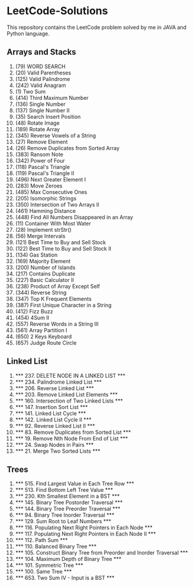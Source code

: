 # LeetCode-Solutions

This repository contains the LeetCode problem solved by me in JAVA and Python language.

## Arrays and Stacks

1. (79) WORD SEARCH
2. (20) Valid Parentheses
3. (125) Valid Palindrome
4. (242) Valid Anagram
5. (1) Two Sum
6. (414) Third Maximum Number
7. (136) Single Number
8. (137) Single Number II
9. (35) Search Insert Position
10. (48) Rotate Image
11. (189) Rotate Array
12. (345) Reverse Vowels of a String
13. (27) Remove Element
14. (26) Remove Duplicates from Sorted Array
15. (383) Ransom Note
16. (342) Power of Four
17. (118) Pascal's Triangle
18. (119) Pascal's Triangle II
19. (496) Next Greater Element I
20. (283) Move Zeroes
21. (485) Max Consecutive Ones
22. (205) Isomorphic Strings
23. (350) Intersection of Two Arrays II
24. (461) Hamming Distance
25. (448) Find All Numbers Disappeared in an Array
26. (11) Container With Most Water
27. (28) Implement strStr()
28. (56) Merge Intervals
29. (121) Best Time to Buy and Sell Stock
30. (122) Best Time to Buy and Sell Stock II  
31. (134) Gas Station
32. (169) Majority Element
33. (200) Number of Islands
34. (217) Contains Duplicate
35. (227) Basic Calculator II
36. (238) Product of Array Except Self
37. (344) Reverse String
38. (347) Top K Frequent Elements
39. (387) First Unique Character in a String
40. (412) Fizz Buzz
41. (454) 4Sum II
42. (557) Reverse Words in a String III
43. (561) Array Partition I
44. (650) 2 Keys Keyboard
45. (657) Judge Route Circle

## Linked List

1. *** 237. DELETE NODE IN A LINKED LIST ***
2. *** 234. Palindrome Linked List ***
3. *** 206. Reverse Linked List ***
4. *** 203. Remove Linked List Elements ***
5. *** 160. Intersection of Two Linked Lists ***
6. *** 147. Insertion Sort List ***
7. *** 141. Linked List Cycle ***
8. *** 142. Linked List Cycle II ***
9. *** 92. Reverse Linked List II ***
10. *** 83. Remove Duplicates from Sorted List ***
11. *** 19. Remove Nth Node From End of List ***
12. *** 24. Swap Nodes in Pairs ***
13. *** 21. Merge Two Sorted Lists ***

## Trees

1. *** 515. Find Largest Value in Each Tree Row ***
2. *** 513. Find Bottom Left Tree Value ***
3. *** 230. Kth Smallest Element in a BST ***
4. *** 145. Binary Tree Postorder Traversal ***
5. *** 144. Binary Tree Preorder Traversal ***
6. *** 94. Binary Tree Inorder Traversal ***
7. *** 129. Sum Root to Leaf Numbers ***
8. *** 116. Populating Next Right Pointers in Each Node ***
9. *** 117. Populating Next Right Pointers in Each Node II ***
10. *** 112. Path Sum ***
11. *** 110. Balanced Binary Tree ***
12. *** 105. Construct Binary Tree from Preorder and Inorder Traversal ***
13. *** 104. Maximum Depth of Binary Tree ***
14. *** 101. Symmetric Tree ***
15. *** 100. Same Tree ***
16. *** 653. Two Sum IV - Input is a BST ***
